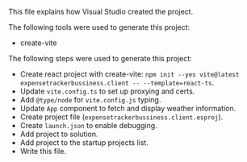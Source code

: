 This file explains how Visual Studio created the project.

The following tools were used to generate this project:
- create-vite

The following steps were used to generate this project:
- Create react project with create-vite: `npm init --yes vite@latest expensetrackerbussiness.client -- --template=react-ts`.
- Update `vite.config.ts` to set up proxying and certs.
- Add `@type/node` for `vite.config.js` typing.
- Update `App` component to fetch and display weather information.
- Create project file (`expensetrackerbussiness.client.esproj`).
- Create `launch.json` to enable debugging.
- Add project to solution.
- Add project to the startup projects list.
- Write this file.
